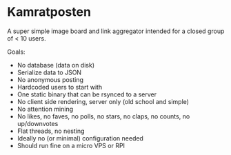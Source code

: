 # Kamratposten

A super simple image board and link aggregator intended for a closed group of < 10 users.

Goals:

- No database (data on disk)
- Serialize data to JSON
- No anonymous posting
- Hardcoded users to start with
- One static binary that can be rsynced to a server
- No client side rendering, server only (old school and simple)
- No attention mining
- No likes, no faves, no polls, no stars, no claps, no counts, no up/downvotes
- Flat threads, no nesting
- Ideally no (or minimal) configuration needed
- Should run fine on a micro VPS or RPI